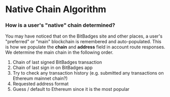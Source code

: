 # Native Chain Algorithm

### How is a user's "native" chain determined?

You may have noticed that on the BitBadges site and other places, a user's "preferred" or "main" blockchain is remembered and auto-populated. This is how we populate the **chain** and **address** field in account route responses. We determine the main chain in the following order.

1. Chain of last signed BitBadges transaction
2. Chain of last sign in on BitBadges app
3. Try to check any transaction history (e.g. submitted any transactions on Ethereum mainnet chain?)
4. Requested address format
5. Guess / default to Ethereum since it is the most popular

